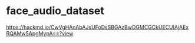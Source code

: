 # face_audio_dataset
https://hackmd.io/CwVgHAnAbAJsUFoDsSBGAzBwDGMCGCkUECUIAjAExRQAMw5ApgMypA==?view
